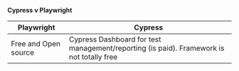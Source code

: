 **Cypress v Playwright**

| Playwright | Cypress |
| --- | --- |
| Free and Open source | Cypress Dashboard for test management/reporting (is paid). Framework is not totally free | 
